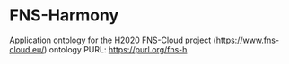 # FNS-Harmony
 Application ontology for the H2020 FNS-Cloud project (https://www.fns-cloud.eu/)
 ontology PURL: https://purl.org/fns-h
